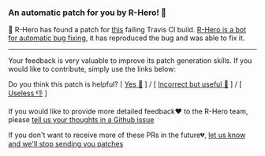 ### An automatic patch for you by R-Hero! :rocket:

:robot: R-Hero has found a patch for [this](%(travisURL)) failing Travis CI build. [R-Hero is a bot for automatic bug fixing](https://github.com/eclipse/repairnator), it has reproduced the bug and was able to fix it.

----------------

Your feedback is very valuable to improve its patch generation skills. 
If you would like to contribute, simply use the links below:

Do you think this patch is helpful? [ [Yes :clap:](/path/to/helpful) ] / [ [Incorrect but useful :handshake:](/path/to/unhelpful) ] / [ [Useless :-1:](/path/to/incorrect) ]

If you would like to provide more detailed feedback:heart: to the R-Hero team, please [tell us your thoughts in a Github issue](https://github.com/eclipse/repairnator/issues/new?title=[FEEDBACK]%(slug))

If you don't want to receive more of these PRs in the future:broken_heart:, [let us know and we'll stop sending you patches](https://github.com/eclipse/repairnator/issues/new?title=[BLACKLIST]%(slug))
